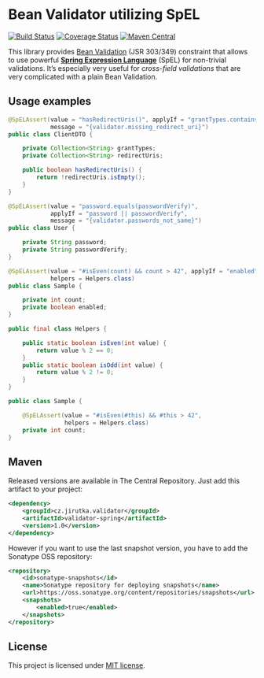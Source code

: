 Bean Validator utilizing SpEL
=============================
[![Build Status](https://travis-ci.org/jirutka/validator-spring.svg)](https://travis-ci.org/jirutka/validator-spring)
[![Coverage Status](http://img.shields.io/coveralls/jirutka/validator-spring.svg)](https://coveralls.io/r/jirutka/validator-spring)
[![Maven Central](https://maven-badges.herokuapp.com/maven-central/cz.jirutka.validator/validator-spring/badge.svg)](https://maven-badges.herokuapp.com/maven-central/cz.jirutka.validator/validator-spring)

This library provides [Bean Validation] \(JSR 303/349) constraint that allows to use powerful
**[Spring Expression Language]** \(SpEL) for non-trivial validations. It’s especially very useful for _cross-field
validations_ that are very complicated with a plain Bean Validation.


Usage examples
--------------

```java
@SpELAssert(value = "hasRedirectUris()", applyIf = "grantTypes.contains('auth_code')",
            message = "{validator.missing_redirect_uri}")
public class ClientDTO {

	private Collection<String> grantTypes;
	private Collection<String> redirectUris;

    public boolean hasRedirectUris() {
        return !redirectUris.isEmpty();
    }
}
```

```java
@SpELAssert(value = "password.equals(passwordVerify)",
            applyIf = "password || passwordVerify",
            message = "{validator.passwords_not_same}")
public class User {

    private String password;
    private String passwordVerify;
}
```

```java
@SpELAssert(value = "#isEven(count) && count > 42", applyIf = "enabled",
            helpers = Helpers.class)
public class Sample {

    private int count;
    private boolean enabled;
}

public final class Helpers {

    public static boolean isEven(int value) {
        return value % 2 == 0;
    }
    public static boolean isOdd(int value) {
        return value % 2 != 0;
    }
}
```

```java
public class Sample {

    @SpELAssert(value = "#isEven(#this) && #this > 42",
                helpers = Helpers.class)
    private int count;
}
```


Maven
-----

Released versions are available in The Central Repository. Just add this artifact to your project:

```xml
<dependency>
    <groupId>cz.jirutka.validator</groupId>
    <artifactId>validator-spring</artifactId>
    <version>1.0</version>
</dependency>
```

However if you want to use the last snapshot version, you have to add the Sonatype OSS repository:

```xml
<repository>
    <id>sonatype-snapshots</id>
    <name>Sonatype repository for deploying snapshots</name>
    <url>https://oss.sonatype.org/content/repositories/snapshots</url>
    <snapshots>
        <enabled>true</enabled>
    </snapshots>
</repository>
```


License
-------

This project is licensed under [MIT license](http://opensource.org/licenses/MIT).


[Bean Validation]: http://beanvalidation.org/1.1/spec/
[Spring Expression Language]: http://static.springsource.org/spring/docs/current/spring-framework-reference/html/expressions.html
